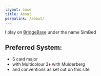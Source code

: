 ```yaml
---
layout: base
title: About
permalink: /about/
---
```


I play on [BridgeBase](https://www.bridgebase.com/) under the name SimBed

## Preferred System:
- 5 card major
- with Multicolour 2<font style='color:red;'>&diams;</font> with Muiderberg
- and conventions as set out on this site

<!-- ## Principle of Parsimony
"Only introduce an adaptation to a bidding system if the gains when perfectly executed can be expected to offest the losses when imperfectly executed." The 'biting point' is completely subjective and application will be entirely down to partnership to determine. -->
